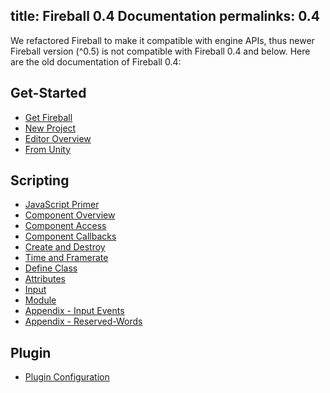 title: Fireball 0.4 Documentation
permalinks: 0.4
---

We refactored Fireball to make it compatible with engine APIs, thus newer Fireball version (^0.5) is not compatible with Fireball 0.4 and below. Here are the old documentation of Fireball 0.4:


## Get-Started

  - [Get Fireball](/0.4/manual/start/get-fireball)
  - [New Project](/0.4/manual/start/new-project)
  - [Editor Overview](/0.4/manual/start/editor-overview)
  - [From Unity](/0.4/manual/start/from-unity)

## Scripting
  - [JavaScript Primer](/0.4/manual/scripting/javascript-primer)
  - [Component Overview](/0.4/manual/scripting/component)
  - [Component Access](/0.4/manual/scripting/component/access)
  - [Component Callbacks](/0.4/manual/scripting/component/callbacks)
  - [Create and Destroy](/0.4/manual/scripting/create-destroy-entities)
  - [Time and Framerate](/0.4/manual/scripting/time)
  - [Define Class](/0.4/manual/scripting/class)
  - [Attributes](/0.4/manual/scripting/attributes)
  - [Input](/0.4/manual/scripting/input)
  - [Module](/0.4/manual/scripting/module)
  - [Appendix - Input Events](/0.4/manual/scripting/input-events)
  - [Appendix - Reserved-Words](/0.4/manual/scripting/reserved-words)

## Plugin
  - [Plugin Configuration](/0.4/manual/plugin/config-package-json)
  
